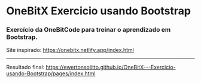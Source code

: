 # OneBitX Exercicio usando Bootstrap

### Exercício da OneBitCode para treinar o aprendizado em Bootstrap.

Site inspirado: https://onebitx.netlify.app/index.html

<hr/>

Resultado final: https://ewertonsolitto.github.io/OneBitX---Exercicio-usando-Bootstrap/pages/index.html
